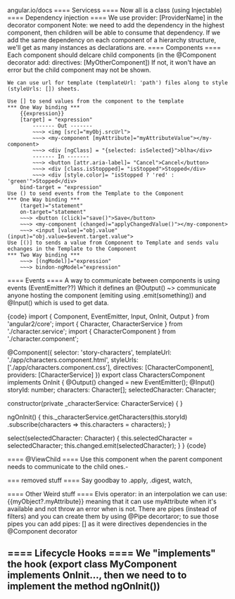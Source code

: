 angular.io/docs
==== Servicess ====
	Now all is a class (using Injectable)
==== Dependency injection ====
	We use provider: [ProviderName] in the decorator component
	Note: we need to add the dependency in the highest component, then children will be able to consume that dependency.
	If we add the same dependency on each component of a hierarchy structure, we'll get as many instances as declarations are.
==== Components ====
	Each component should delcare child components (in the @Component decorator add: directives: [MyOtherComponent])
	If not, it won't have an error but the child component may not be shown.

	We can use url for template (templateUrl: 'path') files along to style (styleUrls: []) sheets.

	Use [] to send values from the component to the template
	*** One Way binding ***
		{{expression}}
		[target] = "expression" 
			------- Out -------
			~~~> <img [src]="myObj.srcUrl">
			~~~> <my-component [myAttribute]="myAttributeValue"></my-component>
			~~~> <div [ngClass] = "{selected: isSelected}">blha</div>
			------- In -------
			~~~> <button [attr.aria-label]= "Cancel">Cancel</button>
			~~~> <div [class.isStoppped]= "isStopped">Stopped</div>
			~~~> <div [style.color]= "isStopped ? 'red' : 'green'">Stopped</div>
		bind-target = "expression"
	Use () to send events from the Template to the Component
	*** One Way binding ***
		(target)="statement"
		on-target="statement"
		~~~> <button (click)="save()">Save</button>
		~~~> <my-component (changed)="applyChangedValue()"></my-component>
		~~~> <input [value]="obj.value" (input)="obj.value=$event.target.value">
	Use [()] to sends a value from Component to Template and sends valu echanges in the Template to the Component
	*** Two Way binding ***
		~~~> [(ngModel)]="expression"
		~~~> bindon-ngModel="expression"


==== Events ====
	A way to communicate between components is using events (EventEmitter??)
	Which it defines an @Output() ~> communicate anyone hosting the component (emiting using .emit(something))
	and @Input() which is used to get data.

{code}
import { Component, EventEmitter, Input, OnInit, Output } from 'angular2/core';
import { Character, CharacterService } from './character.service';
import { CharacterComponent } from './character.component';

@Component({
  selector: 'story-characters',
  templateUrl: './app/characters.component.html',
  styleUrls: ['./app/characters.component.css'],
  directives: [CharacterComponent],
  providers: [CharacterService]
})
export class CharactersComponent implements OnInit {
  @Output() changed = new EventEmitter<Character>();
  @Input() storyId: number;
  characters: Character[];
  selectedCharacter: Character;

  constructor(private _characterService: CharacterService) { }

  ngOnInit() {
    this._characterService.getCharacters(this.storyId)
      .subscribe(characters => this.characters = characters);
  }

  select(selectedCharacter: Character) {
    this.selectedCharacter = selectedCharacter;
    this.changed.emit(selectedCharacter);
  }
}
{code}

==== @ViewChild ====
Use this component when the parent component needs to communicate to the child ones.-

=== removed stuff ====
Say goodbay to .apply, .digest, watch, 

==== Other Weird stuff ====
Elvis operator: in an interpolation we can use: {{myObject?.myAttribute}} meaning that it can use myAttribute when it's available and not throw an error when is not.
There are pipes (instead of filters) and you can create them by using @Pipe decortaror; to sue those pipes you can add pipes: [] as it were directives dependencies in the @Component decorator

==== Lifecycle Hooks ====
	We "implements" the hook (export class MyComponent implements OnInit..., then we need to to implement the method ngOnInit())
--------------------
